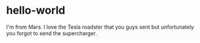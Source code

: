 # hello-world
I'm from Mars. I love the Tesla roadster that you guys sent but unfortunately you forgot to send the supercharger. 
